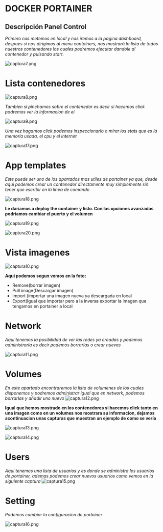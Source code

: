 
 # DOCKER PORTAINER
  
## Descripción Panel Control
*Primero nos metemos en local y nos iremos a la pagina dashboard, despues si nos dirigimos al menu containers, nos mostrará la lista de todos nuestros contenedores los cuales podremos ejecutar dandole al contenedor y pulsando start.*

 ![captura7.png ](/capturas/captura7.png)
 
 # Lista contenedores
 
 ![captura8.png ](/capturas/captura8.png)

*Tambien si pinchamos sobre el contenedor es decir si hacemos click podremos ver la informacion de el*

 ![captura9.png ](/capturas/captura9.png)

*Una vez hagamos click podemos inspeccionarlo o mirar los stats que es la memoria usada, el cpu y el internet*

 ![captura17.png](capturas/captura17.png)

# App templates

*Este puede ser uno de los apartados mas utiles de portainer ya que, desde aqui podemos crear un contenedor directamente muy simplemente sin tener que escribir en la linea de comando*

 ![captura18.png](/capturas/captura18.png)

**Le dariamos a deploy the container y listo. Con las opciones avanzadas podriamos cambiar el puerto y el volumen**

 ![captura19.png](/capturas/captura19.png)

 ![captura20.png](/capturas/captura20.png)

# Vista imagenes

 ![captura10.png ](/capturas/captura10.png)

**Aqui podemos segun vemos en la foto:**

* Remove(borrar imagen)
* Pull image(Descargar imagen)
* Import (importar una imagen nueva ya descargada en local
* Export(Igual que importar pero a la inversa exportar la imagen que tengamos en portainer a local


# Network

*Aqui tenemos la posibilidad de ver las redes ya creadas y podemos administrarla es decir podemos borrarlas o crear nuevas*

 ![captura11.png ](/capturas/captura11.png)

# Volumes

*En este apartado encontraremos la lista de volumenes de los cuales disponemos y podremos administrar igual que en network, podemos borrarlas y añadir uno nuevo* 
 ![captura12.png ](/capturas/captura12.png)

**Igual que hemos mostrado en los contenedores si hacemos click tanto en una imagen como en un volumes nos mostrara su informacion, dejamos acontinuacion unas capturas que muestran un ejemplo de como se vería**

 ![captura13.png ](/capturas/captura13.png)
 
 ![captura14.png ](/capturas/captura14.png)

# Users

*Aqui tenemos una lista de usuarios y es donde se administra los usuarios de portainer, ademas podemos crear nuevos usuarios como vemos en la siguiente captura* 
 ![captura15.png](/capturas/captura15.png)

# Setting

*Podemos cambiar la configuracion de portainer*

 ![captura16.png](/capturas/captura16.png)


